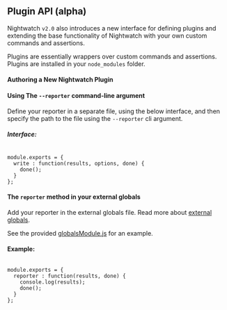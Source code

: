## Plugin API (alpha)
Nightwatch `v2.0` also introduces a new interface for defining plugins and extending the base functionality of Nightwatch with your own custom commands and assertions. 

Plugins are essentially wrappers over custom commands and assertions. Plugins are installed in your `node_modules` folder.

#### Authoring a New Nightwatch Plugin

#### Using The `--reporter` command-line argument
Define your reporter in a separate file, using the below interface, and then specify the path to the file using the `--reporter` cli argument.

##### Interface:
<div class="sample-test">
<pre><code class="language-javascript">
module.exports = {
  write : function(results, options, done) {
    done();
  }
};</code></pre>
</div>

#### The `reporter` method in your external globals

Add your reporter in the external globals file. Read more about [external globals](/guide/using-nightwatch/external-globals.html).

See the provided [globalsModule.js](https://github.com/nightwatchjs/nightwatch/blob/main/examples/globalsModule.js) for an example.

#### Example:
<div class="sample-test">
<pre><code class="language-javascript">
module.exports = {
  reporter : function(results, done) {
    console.log(results);
    done();
  }
};</code></pre>
</div>
